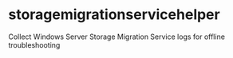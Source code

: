 # storagemigrationservicehelper
Collect Windows Server Storage Migration Service logs for offline troubleshooting
